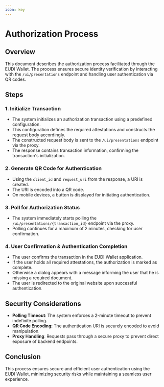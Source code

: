 ```yaml
---
icon: key
---
```


# Authorization Process

## Overview
This document describes the authorization process facilitated through the EUDI Wallet. The process ensures secure identity verification by interacting with the `/ui/presentations` endpoint and handling user authentication via QR codes.

## Steps

### 1. Initialize Transaction
- The system initializes an authorization transaction using a predefined configuration.
- This configuration defines the required attestations and constructs the request body accordingly.
- The constructed request body is sent to the `/ui/presentations` endpoint via the proxy.
- The response contains transaction information, confirming the transaction's initialization.

### 2. Generate QR Code for Authentication
- Using the `client_id` and `request_uri` from the response, a URI is created.
- The URI is encoded into a QR code.
- On mobile devices, a button is displayed for initiating authentication.

### 3. Poll for Authorization Status
- The system immediately starts polling the `/ui/presentations/{transaction_id}` endpoint via the proxy.
- Polling continues for a maximum of 2 minutes, checking for user confirmation.

### 4. User Confirmation & Authentication Completion
- The user confirms the transaction in the EUDI Wallet application.
- If the user holds all required attestations, the authorization is marked as complete.
- Otherwise a dialog appears with a message informing the user that he is missing a required document.
- The user is redirected to the original website upon successful authentication.

## Security Considerations
- **Polling Timeout**: The system enforces a 2-minute timeout to prevent indefinite polling.
- **QR Code Encoding**: The authentication URI is securely encoded to avoid manipulation.
- **Proxy Handling**: Requests pass through a secure proxy to prevent direct exposure of backend endpoints.

## Conclusion
This process ensures secure and efficient user authentication using the EUDI Wallet, minimizing security risks while maintaining a seamless user experience.
